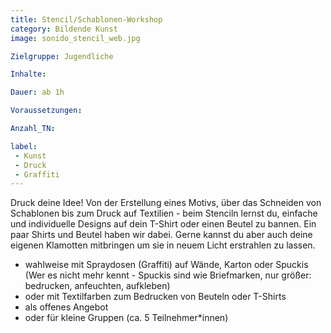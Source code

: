```yaml
---
title: Stencil/Schablonen-Workshop
category: Bildende Kunst
image: sonido_stencil_web.jpg

Zielgruppe: Jugendliche

Inhalte:

Dauer: ab 1h

Voraussetzungen:

Anzahl_TN: 

label:
 - Kunst
 - Druck
 - Graffiti
---
```


Druck deine Idee! Von der Erstellung eines Motivs, über das Schneiden von Schablonen bis zum Druck auf Textilien - beim Stenciln lernst du, einfache und individuelle Designs auf dein T-Shirt oder einen Beutel zu bannen. Ein paar Shirts und Beutel haben wir dabei. Gerne kannst du aber auch deine eigenen Klamotten mitbringen um sie in neuem Licht erstrahlen zu lassen.

* wahlweise mit Spraydosen (Graffiti) auf Wände, Karton oder Spuckis (Wer es nicht mehr kennt - Spuckis sind wie Briefmarken, nur größer: bedrucken, anfeuchten, aufkleben)
* oder mit Textilfarben zum Bedrucken von Beuteln oder T-Shirts
* als offenes Angebot
* oder für kleine Gruppen (ca. 5 Teilnehmer*innen)

